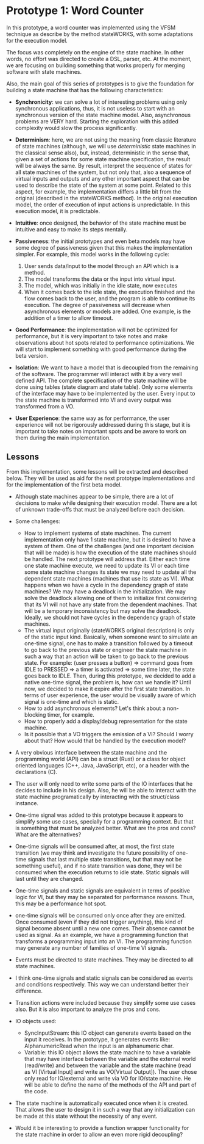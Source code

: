 # Prototype 1: Word Counter
In this prototype, a word counter was implemented using the VFSM
technique as describe by the method stateWORKS, with some adaptations
for the execution model.

The focus was completely on the engine of the state machine. In other
words, no effort was directed to create a DSL, parser, etc. At the
moment, we are focusing on building something that works properly for
merging software with state machines.

Also, the main goal of this series of prototypes is to give the
foundation for building a state machine that has the following
characteristics:
- **Synchronicity**: we can solve a lot of interesting problems using only
  synchronous applications, thus, it is not useless to start with an
  synchronous version of the state machine model. Also, asynchronous
  problems are VERY hard. Starting the exploration with this added
  complexity would slow the process significantly.

- **Determinism**: here, we are not using the meaning from classic
  literature of state machines (although, we will use *deterministic*
  state machines in the classical sense also), but, instead,
  deterministic in the sense that, given a set of actions for some state
  machine specification, the result will be always the same. By result,
  interpret the sequence of states for all state machines of the system,
  but not only that, also a sequence of virtual inputs and outputs and
  any other important aspect that can be used to describe the state of
  the system at some point. 
  Related to this aspect, for example, the implementation differs a
  little bit from the original (described in the stateWORKS method). In
  the original execution model, the order of execution of input actions
  is unpredictable. In this execution model, it is predictable.

- **Intuitive**: once designed, the behavior of the state machine must
  be intuitive and easy to make its steps mentally. 

- **Passiveness**: the initial prototypes and even beta models may have
  some degree of passiveness given that this makes the implementation
  simpler. For example, this model works in the following cycle:
    1. User sends data/input to the model through an API which is a method.
    2. The model transforms the data or the input into virtual input.
    3. The model, which was initially in the idle state, now executes
    4. When it comes back to the idle state, the execution finished and
       the flow comes back to the user, and the program is able to
       continue its execution.
  The degree of passiveness will decrease when asynchronous elements or
  models are added. One example, is the addition of a timer to allow
  timeout.  

- **Good Performance**: the implementation will not be optimized for
  performance, but it is very important to take notes and make
  observations about hot spots related to performance optimizations. We
  will start to implement something with good performance during the
  beta version.

- **Isolation**: We want to have a model that is decoupled from the
  remaining of the software. The programmer will interact with it by a
  very well defined API. The complete specification of the state machine
  will be done using tables (state diagram and state table). Only some
  elements of the interface may have to be implemented by the user.
  Every input to the state machine is transformed into VI and every
  output was transformed from a VO.

- **User Experience**: the same way as for performance, the user
  experience will not be rigorously addressed during this stage, but it
  is important to take notes on important spots and be aware to work on
  them during the main implementation.


## Lessons
From this implementation, some lessons will be extracted and described
below. They will be used as aid for the next prototype implementations
and for the implementation of the first beta model.

- Although state machines appear to be simple, there are a lot of decisions to
  make while designing their execution model. There are a lot of unknown
  trade-offs that must be analyzed before each decision.

- Some challenges:
    - How to implement systems of state machines. The current
      implementation only have 1 state machine, but it is desired to
      have a system of them. One of the challenges (and one important
      decision that will be made) is how the execution of the
      state machines should be handled. The next prototype will address
      that.
      Either each time one state machine execute, we need to update its VI
      or each time some state machine changes its state we may need to
      update all the dependent state machines (machines that use its
      state as VI). 
      What happens when we have a cycle in the dependency graph of state
      machines? We may have a deadlock in the initialization. We may
      solve the deadlock allowing one of them to initialize first
      considering that its VI will not have any state from the dependent
      machines. That will be a temporary inconsistency but may solve the
      deadlock. Ideally, we should not have cycles in the dependency
      graph of state machines.
    - The virtual input originally (stateWORKS original description) is
      only of the static input kind. Basically, when someone want to
      simulate an one-time signal, one has to make a transition followed
      by a timeout to go back to the previous state or engineer the
      state machine in such a way that an action will be taken to go
      back to the previous state. 
      For example: (user presses a button) => command goes from IDLE to 
      PRESSED => a timer is activated => some time later, the state goes
      back to IDLE. 
      Then, during this prototype, we decided to add a 
      native one-time signal, the problem is, how can we handle it? 
      Until now, we decided to make it expire after the first state 
      transition. In terms of user experience, the user would be visually 
      aware of which signal is one-time and which is static.
    - How to add asynchronous elements? Let's think about a non-blocking 
      timer, for example.
    - How to properly add a display/debug representation for the state
      machine. 
    - Is it possible that a VO triggers the emission of a VI? Should I
      worry about that? How would that be handled by the execution
      model?

- A very obvious interface between the state machine and the programming
  world (API) can be a struct (Rust) or a class for object oriented
  languages (C++, Java, JavaScript, etc), or a header with the
  declarations (C). 

- The user will only need to write some parts of the IO interfaces that
  he decides to include in his design. Also, he will be able to interact
  with the state machine programatically by interacting with the
  struct/class instance.

- One-time signal was added to this prototype because it appears to
  simplify some use cases, specially for a programming context. But that
  is something that must be analyzed better. What are the pros and cons?
  What are the alternatives?

- One-time signals will be consumed after, at most, the first state 
  transition (we may think and investigate the future possibility of 
  one-time signals that last multiple state transitions, but that may 
  not be something useful), and if no state transition was done, they 
  will be consumed when the execution returns to idle state. Static 
  signals will last until they are changed.

- One-time signals and static signals are equivalent in terms of
  positive logic for VI, but they may be separated for performance
  reasons. Thus, this may be a performance hot spot.

- one-time signals will be consumed only once after they are emitted. Once
  consumed (even if they did not trigger anything), this kind of signal become absent
  until a new one comes. Their absence cannot be used as signal. As an example, we have
  a programming function that transforms a programming input into an VI. The
  programming function may generate any number of families of one-time VI signals.

- Events must be directed to state machines. They may be directed to all
  state machines.


- I think one-time signals and static signals can be considered as
  events and conditions respectively. This way we can understand better
  their difference. 

- Transition actions were included because they simplify some use cases 
also. But it is also important to analyze the pros and cons.


- IO objects used:
    - SyncInputStream: this IO object can generate events based on the
      input it receives. In the prototype, it generates events like:
      AlphanumericRead when the input is an alphanumeric char.
    - Variable: this IO object allows the state machine to have a
      variable that may have interface between the variable and the
      external world (read/write) and between the variable and the state
      machine (read as VI [Virtual Input] and write as VO[Virtual Output]). 
      The user chose only read for IO/external and write via VO for
      IO/state machine. He will be able to define the name of the
      methods of the API and part of the code.

- The state machine is automatically executed once when it is created.
  That allows the user to design it in such a way that any
  initialization can be made at this state without the necessity of any
  event.

- Would it be interesting to provide a function wrapper functionality
  for the state machine in order to allow an even more rigid decoupling?


